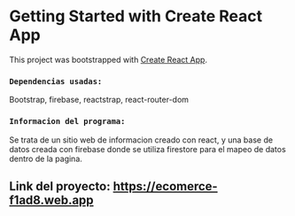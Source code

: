 # Getting Started with Create React App

This project was bootstrapped with [Create React App](https://github.com/facebook/create-react-app).


### `Dependencias usadas:`
 Bootstrap, firebase, reactstrap, react-router-dom

### `Informacion del programa:`
Se trata de un sitio web de informacion creado con react, y una base de datos creada con firebase donde se utiliza firestore para el mapeo de datos dentro de la pagina.

## Link del proyecto: https://ecomerce-f1ad8.web.app
